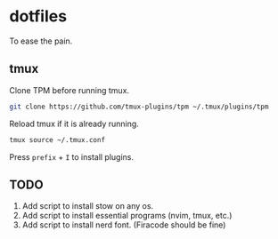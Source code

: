 # dotfiles
To ease the pain.

## tmux
Clone TPM before running tmux.
```bash
git clone https://github.com/tmux-plugins/tpm ~/.tmux/plugins/tpm
```
Reload tmux if it is already running.
```bash
tmux source ~/.tmux.conf
```
Press `prefix` + `I` to install plugins.
 
## TODO
1. Add script to install stow on any os.
2. Add script to install essential programs (nvim, tmux, etc.)
3. Add script to install nerd font. (Firacode should be fine)
